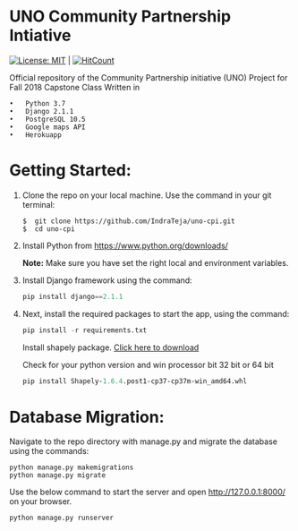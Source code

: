 # UNO Community Partnership Intiative 

[![License: MIT](https://img.shields.io/badge/License-MIT-yellow.svg)](https://opensource.org/licenses/MIT) | [![HitCount](http://hits.dwyl.io/IndraTeja/uno-cpi.svg)](http://hits.dwyl.io/IndraTeja/uno-cpi) 

Official repository of the Community Partnership initiative (UNO) Project for Fall 2018 Capstone Class Written in 

    •	Python 3.7
    •	Django 2.1.1
    •	PostgreSQL 10.5
    •	Google maps API
    •	Herokuapp


# Getting Started:

1. Clone the repo on your local machine. Use the command in your git terminal:
    ```
    $  git clone https://github.com/IndraTeja/uno-cpi.git
    $  cd uno-cpi
    ```

1.	Install Python from https://www.python.org/downloads/

    **Note:** Make sure you have set the right local and environment variables.

1.	Install Django framework using the command:

    ```python
    pip install django==2.1.1
    ```

1.	Next, install the required packages to start the app, using the command:

    ```python
    pip install -r requirements.txt
    ```

    Install shapely package. [Click here to download](https://www.lfd.uci.edu/~gohlke/pythonlibs/#shapely)
    
    Check for your python version and win processor bit 32 bit or 64 bit
    
    ```python
    pip install Shapely‑1.6.4.post1‑cp37‑cp37m‑win_amd64.whl
    ```

# Database Migration:

   Navigate to the repo directory with manage.py and migrate the database using the commands:

    
    python manage.py makemigrations
    python manage.py migrate
    
   Use the below command to start the server and open http://127.0.0.1:8000/ on your browser.
	
    python manage.py runserver


